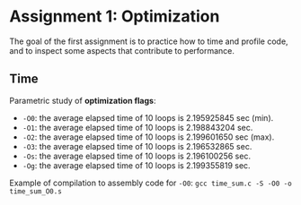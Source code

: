 [//]: # (To preview markdown file in Emacs type C-c C-c p)

# Assignment 1: Optimization
The goal of the first assignment is to practice how to time and profile code,
and to inspect some aspects that contribute to performance.

## Time
Parametric study of **optimization flags**:

- `-O0`: the average elapsed time of 10 loops is 2.195925845 sec (min).
- `-O1`: the average elapsed time of 10 loops is 2.198843204 sec.
- `-O2`: the average elapsed time of 10 loops is 2.199601650 sec (max).
- `-O3`: the average elapsed time of 10 loops is 2.196532865 sec.
- `-Os`: the average elapsed time of 10 loops is 2.196100256 sec.
- `-Og`: the average elapsed time of 10 loops is 2.199355819 sec.

Example of compilation to assembly code for `-O0`:
`gcc time_sum.c -S -O0 -o time_sum_O0.s`
